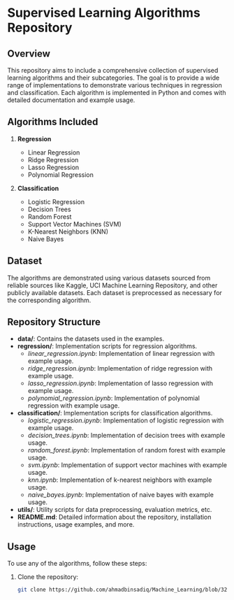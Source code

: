 # Supervised Learning Algorithms Repository

## Overview
This repository aims to include a comprehensive collection of supervised learning algorithms and their subcategories. The goal is to provide a wide range of implementations to demonstrate various techniques in regression and classification. Each algorithm is implemented in Python and comes with detailed documentation and example usage.

## Algorithms Included
1. **Regression**
   - Linear Regression
   - Ridge Regression
   - Lasso Regression
   - Polynomial Regression

2. **Classification**
   - Logistic Regression
   - Decision Trees
   - Random Forest
   - Support Vector Machines (SVM)
   - K-Nearest Neighbors (KNN)
   - Naive Bayes

## Dataset
The algorithms are demonstrated using various datasets sourced from reliable sources like Kaggle, UCI Machine Learning Repository, and other publicly available datasets. Each dataset is preprocessed as necessary for the corresponding algorithm.

## Repository Structure
- **data/**: Contains the datasets used in the examples.
- **regression/**: Implementation scripts for regression algorithms.
  - *linear_regression.ipynb*: Implementation of linear regression with example usage.
  - *ridge_regression.ipynb*: Implementation of ridge regression with example usage.
  - *lasso_regression.ipynb*: Implementation of lasso regression with example usage.
  - *polynomial_regression.ipynb*: Implementation of polynomial regression with example usage.
- **classification/**: Implementation scripts for classification algorithms.
  - *logistic_regression.ipynb*: Implementation of logistic regression with example usage.
  - *decision_trees.ipynb*: Implementation of decision trees with example usage.
  - *random_forest.ipynb*: Implementation of random forest with example usage.
  - *svm.ipynb*: Implementation of support vector machines with example usage.
  - *knn.ipynb*: Implementation of k-nearest neighbors with example usage.
  - *naive_bayes.ipynb*: Implementation of naive bayes with example usage.
- **utils/**: Utility scripts for data preprocessing, evaluation metrics, etc.
- **README.md**: Detailed information about the repository, installation instructions, usage examples, and more.

## Usage
To use any of the algorithms, follow these steps:
1. Clone the repository:
   ```bash
   git clone https://github.com/ahmadbinsadiq/Machine_Learning/blob/327e05acb4a2f3d82a3d76f2ad30291d419000df/Supervised/README.md
